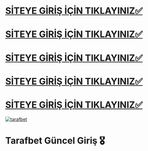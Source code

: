 # [SİTEYE GİRİŞ İÇİN TIKLAYINIZ✅](https://short-link.me/16hmE)
# [SİTEYE GİRİŞ İÇİN TIKLAYINIZ✅](https://short-link.me/16hmE)
# [SİTEYE GİRİŞ İÇİN TIKLAYINIZ✅](https://short-link.me/16hmE)
# [SİTEYE GİRİŞ İÇİN TIKLAYINIZ✅](https://short-link.me/16hmE)
# [SİTEYE GİRİŞ İÇİN TIKLAYINIZ✅](https://short-link.me/16hmE)

[![tarafbet](https://github.com/user-attachments/assets/7435cb9a-fc9f-4764-9d98-09d4889f83e1)](https://short-link.me/16hmE)

# Tarafbet Güncel Giriş 🎖️
